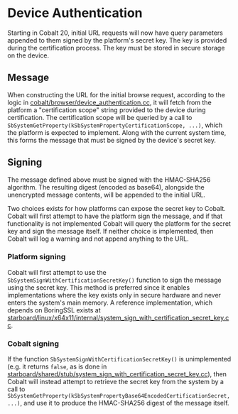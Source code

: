 # Device Authentication

Starting in Cobalt 20, initial URL requests will now have query parameters
appended to them signed by the platform's secret key.  The key is provided during
the certification process.  The key must be stored in secure storage on the
device.

## Message

When constructing the URL for the initial browse request, according to the
logic in
[cobalt/browser/device_authentication.cc](../browser/device_authentication.cc),
it will fetch from the platform a "certification scope" string provided to
the device during certification.  The certification scope will be queried
by a call to `SbSystemGetProperty(kSbSystemPropertyCertificationScope, ...)`,
which the platform is expected to implement.  Along with the current system
time, this forms the message that must be signed by the device's secret key.

## Signing

The message defined above must be signed with the HMAC-SHA256 algorithm. The
resulting digest (encoded as base64), alongside the unencrypted message
contents, will be appended to the initial URL.

Two choices exists for how platforms can expose the secret key to Cobalt.
Cobalt will first attempt to have the platform sign the message, and if that
functionality is not implemented Cobalt will query the platform for the secret
key and sign the message itself.  If neither choice is implemented, then Cobalt
will log a warning and not append anything to the URL.

### Platform signing

Cobalt will first attempt to use the `SbSystemSignWithCertificationSecretKey()`
function to sign the message using the secret key.  This method is preferred
since it enables implementations where the key exists only in secure hardware
and never enters the system's main memory.  A reference implementation, which
depends on BoringSSL exists at
[starboard/linux/x64x11/internal/system_sign_with_certification_secret_key.cc](../../starboard/linux/x64x11/internal/system_sign_with_certification_secret_key.cc).

### Cobalt signing

If the function `SbSystemSignWithCertificationSecretKey()` is unimplemented (e.g. it returns `false`, as is done in
[starboard/shared/stub/system_sign_with_certification_secret_key.cc](../../starboard/shared/stub/system_sign_with_certification_secret_key.cc)),
then Cobalt will instead attempt to retrieve the secret key from the system by
a call to
`SbSystemGetProperty(kSbSystemPropertyBase64EncodedCertificationSecret, ...)`,
and use it to produce the HMAC-SHA256 digest of the message itself.

